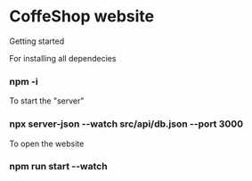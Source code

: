 # CoffeShop website
Getting started


For installing all dependecies
### npm -i

To start the "server"
### npx server-json --watch src/api/db.json --port 3000


To open the website
### npm run start --watch